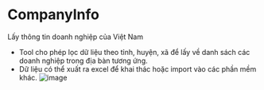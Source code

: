 # CompanyInfo
Lấy thông tin doanh nghiệp của Việt Nam

- Tool cho phép lọc dữ liệu theo tỉnh, huyện, xã để lấy về danh sách các doanh nghiệp trong địa bàn tương ứng. 
- Dữ liệu có thể xuất ra excel để khai thác hoặc import vào các phần mềm khác.
![image](https://user-images.githubusercontent.com/7263598/115323525-830f4a00-a1b2-11eb-81d8-33902eb74fca.png)
